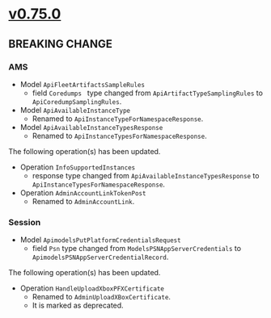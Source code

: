 # [v0.75.0]

## BREAKING CHANGE

### AMS

- Model `ApiFleetArtifactsSampleRules`
  - field `Coredumps ` type changed from `ApiArtifactTypeSamplingRules` to `ApiCoredumpSamplingRules`.
- Model `ApiAvailableInstanceType`
  - Renamed to `ApiInstanceTypeForNamespaceResponse`.
- Model `ApiAvailableInstanceTypesResponse`
  - Renamed to `ApiInstanceTypesForNamespaceResponse`.

The following operation(s) has been updated.
- Operation `InfoSupportedInstances`
  - response type changed from `ApiAvailableInstanceTypesResponse` to `ApiInstanceTypesForNamespaceResponse`.
- Operation `AdminAccountLinkTokenPost`
  - Renamed to `AdminAccountLink`.

### Session

- Model `ApimodelsPutPlatformCredentialsRequest`
  - field `Psn` type changed from `ModelsPSNAppServerCredentials` to `ApimodelsPSNAppServerCredentialRecord`.

The following operation(s) has been updated.
- Operation `HandleUploadXboxPFXCertificate`
  - Renamed to `AdminUploadXBoxCertificate`.
  - It is marked as deprecated.

[v0.75.0]: https://github.com/AccelByte/accelbyte-go-sdk/compare/v0.74.0..v0.75.0